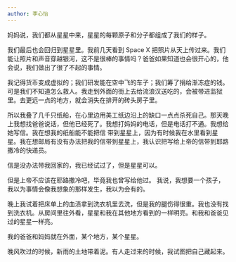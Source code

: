 ```yaml
---
author: 李心怡
---
```


妈妈说，我们都从星星中来，星星的每颗原子和分子都组成了我们的样子。

我们最后也会回归到星星里。我前几天看到 Space X 把照片从天上传过来。我们能让照片和声音穿越银河，这不是很棒的事情吗？爸爸如果知道也会很开心的，他会说，我们做出了很了不起的事情。

我记得货币变成虚拟的；我们研发能在空中飞的车子；我们筹了捐给渐冻症的钱。可是我们不知道怎么救人。我走到外面的街上去给流浪汉送吃的，会被带进监狱里。去更远一点的地方，就会消失在排开的砖头房子里。

所以我叠了几千只纸船，在心里边用美工纸边沿上的缺口一点点杀死自己。那天晚上我想找爸爸说话，但他已经死了。我想打妈妈的电话，但是电话打不通。我想给她写信。我在想我的纸船能不能把信
带到星星上，因为有时候我在水里看到星星。我在想邮局有没有办法把我的信带到星星上，我认识把写给上帝的信带到耶路撒冷的快递员。

信是没办法带我回家的，我已经试过了，但是星星可以。

但是上帝不应该在耶路撒冷吧，毕竟我也曾写给他过。 我说，我想要一个孩子，我以为事情会像我想象的那样发生，我以为会有的。

晚上我试着把床单上的血渍拿到洗衣机里去洗，但是我的腿伤得很重。我也没有找到洗衣机。从房间里往外看，星星和我在其他地方看到的一样明亮。和我和爸爸见过的星星一样亮。

我的爸爸和妈妈就在外面，某个地方，某个星星。

晚风吹过的时候，新雨的土地带着泥。有人走过来的时候，我试图把自己藏起来。
